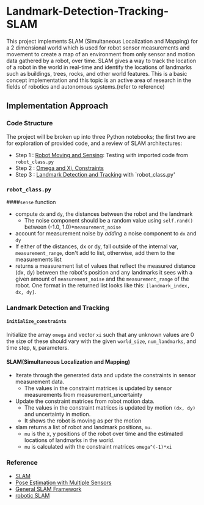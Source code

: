 # Landmark-Detection-Tracking-SLAM
This project implements SLAM (Simultaneous Localization and Mapping) for a 2 dimensional world which is used for robot sensor measurements and movement to create a map of an environment from only sensor and motion data gathered by a robot, over time. SLAM gives a way to track the location of a robot in the world in real-time and identify the locations of landmarks such as buildings, trees, rocks, and other world features. This is a basic concept implementation and this topic is an active area of research in the fields of robotics and autonomous systems.(refer to reference)

## Implementation Approach  
### Code Structure 
The project will be broken up into three Python notebooks; the first two are for exploration of provided code, and a review of SLAM architectures:
* Step 1 : [Robot Moving and Sensing](1.%20Robot%20Moving%20and%20Sensing.ipynb): Testing with imported code from `robot_class.py`
* Step 2 : [Omega and Xi, Constraints](2.%20Omega%20and%20Xi%2C%20Constraints.ipynb)
* Step 3 : [Landmark Detection and Tracking](3.%20Landmark%20Detection%20and%20Tracking.ipynb) with `robot_class.py' 

### `robot_class.py`
####`sense` function 
* compute `dx` and `dy`, the distances between the robot and the landmark
    * The noise component should be a random value using `self.rand()` between (-1.0, 1.0)*`measurement_noise`
* account for measurement noise by *adding* a noise component to `dx` and `dy`
*  If either of the distances, dx or dy, fall outside of the internal var, `measurement_range`, don't add to list, otherwise, add them to the measurements list
* returns a measurement list of values that reflect the measured distance (dx, dy) between the robot's position and any landmarks it sees with a given amount of `measurement_noise` and the `measurement_range` of the robot. One format in the returned list looks like this: `[landmark_index, dx, dy]`.

### Landmark Detection and Tracking
#### `initialize_constraints`
Initialize the array `omega` and vector `xi` such that any unknown values are 0 the size of these should vary with the given `world_size`, `num_landmarks`, and time step, `N`, parameters.

#### SLAM(Simultaneous Localization and Mapping) 
* Iterate through the generated data and update the constraints in sensor measurement data.
    * The values in the constraint matrices is updated by sensor measurements from measurement_uncertainty
* Update the constraint matrices from robot motion data.
    * The values in the constraint matrices is updated by motion `(dx, dy)` and uncertainty in motion.
    * It shows the robot is moving as per the motion
* slam returns a list of robot and landmark positions, `mu`.
    * `mu` is the x, y positions of the robot over time and the estimated locations of landmarks in the world. 
    * `mu` is calculated with the constraint matrices `omega^(-1)*xi`
    
### Reference 
* [SLAM](http://rpg.ifi.uzh.ch/docs/TRO16_cadena.pdf)
* [Pose Estimation with Multiple Sensors](https://arxiv.org/pdf/1901.03642.pdf)
* [General SLAM Framework](https://arxiv.org/abs/1902.07995)
* [robotic SLAM](https://jneuroengrehab.biomedcentral.com/articles/10.1186/1743-0003-7-10)

